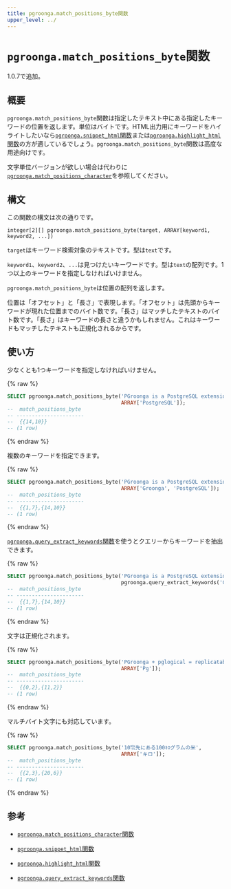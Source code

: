 ```yaml
---
title: pgroonga.match_positions_byte関数
upper_level: ../
---
```


# `pgroonga.match_positions_byte`関数

1.0.7で追加。

## 概要

`pgroonga.match_positions_byte`関数は指定したテキスト中にある指定したキーワードの位置を返します。単位はバイトです。HTML出力用にキーワードをハイライトしたいなら[`pgroonga.snippet_html`関数](pgroonga-snippet-html.html)または[`pgroonga.highlight_html`関数](pgroonga-highlight-html.html)の方が適しているでしょう。`pgroonga.match_positions_byte`関数は高度な用途向けです。

文字単位バージョンが欲しい場合は代わりに[`pgroonga.match_positions_character`](pgroonga-match-positions-character.html)を参照してください。

## 構文

この関数の構文は次の通りです。

```text
integer[2][] pgroonga.match_positions_byte(target, ARRAY[keyword1, keyword2, ...])
```

`target`はキーワード検索対象のテキストです。型は`text`です。

`keyword1`、`keyword2`、`...`は見つけたいキーワードです。型は`text`の配列です。1つ以上のキーワードを指定しなければいけません。

`pgroonga.match_positions_byte`は位置の配列を返します。

位置は「オフセット」と「長さ」で表現します。「オフセット」は先頭からキーワードが現れた位置までのバイト数です。「長さ」はマッチしたテキストのバイト数です。「長さ」はキーワードの長さと違うかもしれません。これはキーワードもマッチしたテキストも正規化されるからです。

## 使い方

少なくとも1つキーワードを指定しなければいけません。

{% raw %}
```sql
SELECT pgroonga.match_positions_byte('PGroonga is a PostgreSQL extension.',
                                     ARRAY['PostgreSQL']);
--  match_positions_byte 
-- ----------------------
--  {{14,10}}
-- (1 row)
```
{% endraw %}

複数のキーワードを指定できます。

{% raw %}
```sql
SELECT pgroonga.match_positions_byte('PGroonga is a PostgreSQL extension.',
                                     ARRAY['Groonga', 'PostgreSQL']);
--  match_positions_byte 
-- ----------------------
--  {{1,7},{14,10}}
-- (1 row)
```
{% endraw %}

[`pgroonga.query_extract_keywords`関数](pgroonga-query-extract-keywords.html)を使うとクエリーからキーワードを抽出できます。

{% raw %}
```sql
SELECT pgroonga.match_positions_byte('PGroonga is a PostgreSQL extension.',
                                     pgroonga.query_extract_keywords('Groonga PostgreSQL -extension'));
--  match_positions_byte 
-- ----------------------
--  {{1,7},{14,10}}
-- (1 row)
```
{% endraw %}

文字は正規化されます。

{% raw %}
```sql
SELECT pgroonga.match_positions_byte('PGroonga + pglogical = replicatable!',
                                     ARRAY['Pg']);
--  match_positions_byte 
-- ----------------------
--  {{0,2},{11,2}}
-- (1 row)
```
{% endraw %}

マルチバイト文字にも対応しています。

{% raw %}
```sql
SELECT pgroonga.match_positions_byte('10㌖先にある100ｷﾛグラムの米',
                                     ARRAY['キロ']);
--  match_positions_byte 
-- ----------------------
--  {{2,3},{20,6}}
-- (1 row)
```
{% endraw %}

## 参考

  * [`pgroonga.match_positions_character`関数](pgroonga-match-positions-character.html)

  * [`pgroonga.snippet_html`関数](pgroonga-query-snippet-html.html)

  * [`pgroonga.highlight_html`関数](pgroonga-query-highlight-html.html)

  * [`pgroonga.query_extract_keywords`関数](pgroonga-query-extract-keywords.html)

